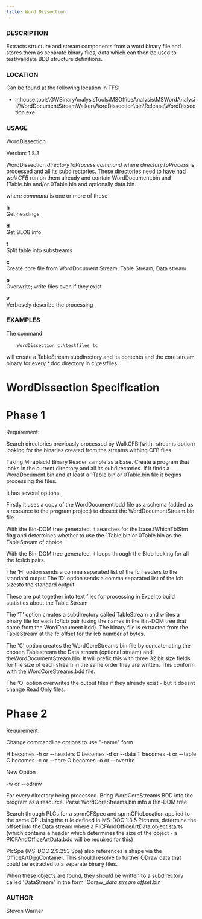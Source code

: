 ```yaml
---
title: Word Dissection
---
```



###  DESCRIPTION
Extracts structure and stream components from a word binary file and
stores them as separate binary files, data which can then be used to
test/validate BDD structure definitions.

### LOCATION
Can be found at the following location in TFS:
- inhouse.tools\GWBinaryAnalysisTools\MSOfficeAnalysis\MSWordAnalysis\WordDocumentStreamWalker\WordDissection\bin\Release\WordDissection.exe


### USAGE

WordDissection 

Version: 1.8.3

WordDissection *directoryToProcess* *command*
where *directoryToProcess* is processed and all its subdirectories.
These directories need to have had *walkCFB* run on them already and
contain WordDocument.bin and 1Table.bin and/or 0Table.bin and optionally
data.bin.

where *command* is one or more of these
    
**h**  
Get headings

**d**  
Get BLOB info
    
**t**  
Split table into substreams
    
**c**  
Create core file from WordDocument Stream, Table Stream, Data stream
    
**o**  
Overwrite; write files even if they exist
    
**v**  
Verbosely describe the processing


### EXAMPLES

The command

&emsp;&emsp;`WordDissection c:\testfiles tc`  

will create a TableStream subdirectory and its contents and the core
stream binary for every *.doc directory in c:\testfiles.



WordDissection Specification
============================

Phase 1
=======

Requirement:

Search directories previously processed by WalkCFB (with -streams option) looking for the binaries created from the streams withing CFB files.

Taking Miraplacid Binary Reader sample as a base. Create a program that looks in the current directory and all its subdirectories.
If it finds a WordDocument.bin and at least a 1Table.bin or 0Table.bin file it begins processing the files.

It has several options.

Firstly it uses a copy of the WordDocument.bdd file as a schema (added as a resource to the program project) to dissect the WordDocumentStream.bin file.

With the Bin-DOM tree generated, it searches for the base.fWhichTblStm flag and determines whether to use the 1Table.bin or 0Table.bin  as the TableStream of choice


With the Bin-DOM tree generated, it loops through the Blob looking for all the fc/lcb pairs.

The 'H' option sends a comma separated list of the fc headers to the standard output
The 'D' option sends a comma separated list of the lcb sizesto the standard output

These are put together into text files for processing in Excel to build statistics about the Table Stream


The 'T' option creates a subdirectory called TableStream and writes a binary file for each fc/lcb pair (using the names in the Bin-DOM tree that came from the  WordDocument.bdd). The binary file is extracted from the TableStream at the fc offset for thr lcb number of bytes.

The 'C' option creates the WordCoreStreams.bin file by concatenating the chosen Tablestream the Data stream (optional stream) and theWordDocumentStream.bin.
It will prefix this with  three 32 bit size fields for the size of each stream in the same order they are written.
This conform with the WordCoreStreams.bdd file.

The 'O' option overwrites the output files if they already exist - but it doesnt change Read Only files.


Phase 2
=======


Requirement:

Change commandline options to use "-name" form

H becomes -h or --headers
D becomes -d or --data
T becomes -t or --table
C becomes -c or --core
O becomes -o or --overrite


New Option 

-w or --odraw

For every directory being processed.
Bring WordCoreStreams.BDD into the program as a resource.
Parse WordCoreStreams.bin into a Bin-DOM tree 

Search through PLCs for a sprmCFSpec and sprmCPicLocation applied to the same CP 
Using the rule defined in MS-DOC 1.3.5 Pictures, determine the offset into the Data stream where a PICFAndOfficeArtData object starts (which contains a header which determines the size of the object - a PICFAndOfficeArtData.bdd will be required for this)


PlcSpa (MS-DOC 2.9.253 Spa) also references a shape via the OfficeArtDggContainer. This should resolve to further ODraw data that could be extracted to a separate binary files.

When these objects are found, they should be written to a subdirectory called 'DataStream' in the form 'Odraw_*data stream offset*.bin


### AUTHOR
Steven Warner